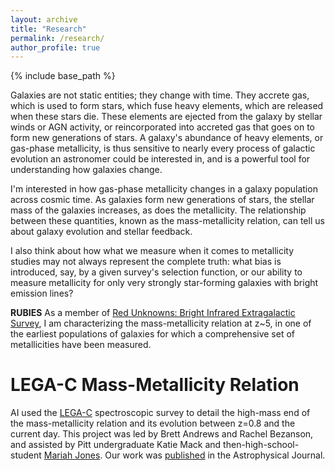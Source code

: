 ```yaml
---
layout: archive
title: "Research"
permalink: /research/
author_profile: true
---
```

{% include base_path %}

Galaxies are not static entities; they change with time. They accrete gas, which is used to form stars, which fuse heavy elements, which are released when these stars die. These elements are ejected from the galaxy by stellar winds or AGN activity, or reincorporated into accreted gas that goes on to form new generations of stars. A galaxy's abundance of heavy elements, or gas-phase metallicity, is thus sensitive to nearly every process of galactic evolution an astronomer could be interested in, and is a powerful tool for understanding how galaxies change. 

I'm interested in how gas-phase metallicity changes in a galaxy population across cosmic time. As galaxies form new generations of stars, the stellar mass of the galaxies increases, as does the metallicity. The relationship between these quantities, known as the mass-metallicity relation, can tell us about galaxy evolution and stellar feedback. 

I also think about how what we measure when it comes to metallicity studies may not always represent the complete truth: what bias is introduced, say, by a given survey's selection function, or our ability to measure metallicity for only very strongly star-forming galaxies with bright emission lines? 

**RUBIES**
As a member of [Red Unknowns: Bright Infrared Extragalactic Survey](https://ui.adsabs.harvard.edu/abs/2024arXiv240905948D/abstract), I am characterizing the mass-metallicity relation at z~5, in one of the earliest populations of galaxies for which a comprehensive set of metallicities have been measured. 

LEGA-C Mass-Metallicity Relation
======
AI used the [LEGA-C](https://www2.mpia-hd.mpg.de/home/legac/) spectroscopic survey to detail the high-mass end of the mass-metallicity relation and its evolution between z=0.8 and the current day. This project was led by Brett Andrews and Rachel Bezanson, and assisted by Pitt undergraduate Katie Mack and then-high-school-student [Mariah Jones](https://www.today.com/tmrw/how-high-school-senior-mariah-jones-became-scientific-researcher-t211429). Our work was [published](https://ui.adsabs.harvard.edu/abs/2024ApJ...964...59L/abstract) in the Astrophysical Journal.
